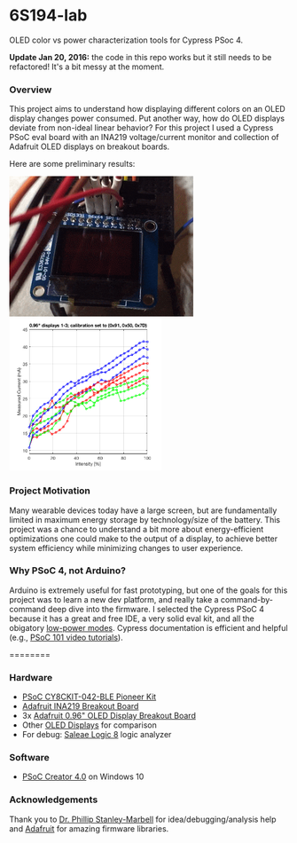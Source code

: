 # 6S194-lab
OLED color vs power characterization tools for Cypress PSoc 4.

**Update Jan 20, 2016:** the code in this repo works but it still needs to be refactored! It's a bit messy at the moment.


### Overview
This project aims to understand how displaying different colors on an OLED display changes power consumed. Put another way, how do OLED displays deviate from non-ideal linear behavior? For this project I used a Cypress PSoC eval board with an INA219 voltage/current monitor and collection of Adafruit OLED displays on breakout boards.

Here are some preliminary results:

![TestCycle Demo](Analysis/TestCycleDemo.gif)
<img src="Analysis/TestCycleResults.png" alt="TestCycle Results" width="275">


### Project Motivation
Many wearable devices today have a large screen, but are fundamentally limited in maximum energy storage by technology/size of the battery. This project was a chance to understand a bit more about energy-efficient optimizations one could make to the output of a display, to achieve better system efficiency while minimizing changes to user experience.

### Why PSoC 4, not Arduino?
Arduino is extremely useful for fast prototyping, but one of the goals for this project was to learn a new dev platform, and really take a command-by-command deep dive into the firmware. I selected the Cypress PSoC 4 because it has a great and free IDE, a very solid eval kit, and all the obigatory [low-power modes](http://www.cypress.com/file/121271/download). Cypress documentation is efficient and helpful (e.g., [PSoC 101 video tutorials](http://www.cypress.com/training/psoc-101-video-tutorial-series-how-use-arm-cortex-m0-based-psoc-4)). 

========

### Hardware
- [PSoC CY8CKIT-042-BLE Pioneer Kit](http://www.cypress.com/documentation/development-kitsboards/cy8ckit-042-ble-bluetooth-low-energy-ble-pioneer-kit)
- [Adafruit INA219 Breakout Board](https://www.adafruit.com/product/904)
- 3x [Adafruit 0.96" OLED Display Breakout Board](https://www.adafruit.com/products/684)
- Other [OLED Displays](https://www.adafruit.com/products/1431) for comparison
- For debug: [Saleae Logic 8](https://www.saleae.com/) logic analyzer

### Software
- [PSoC Creator 4.0](http://www.cypress.com/products/psoc-creator-integrated-design-environment-ide) on Windows 10



### Acknowledgements
Thank you to [Dr. Phillip Stanley-Marbell](http://www.phillipstanleymarbell.org/) for idea/debugging/analysis help and [Adafruit](https://github.com/adafruit) for amazing firmware libraries.
